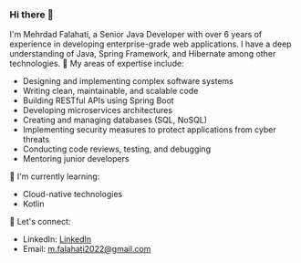 ### Hi there 👋

I'm Mehrdad Falahati, a Senior Java Developer with over 6 years of experience in developing enterprise-grade web applications. I have a deep understanding of Java, Spring Framework, and Hibernate among other technologies.
🔭 My areas of expertise include:

* Designing and implementing complex software systems
* Writing clean, maintainable, and scalable code
* Building RESTful APIs using Spring Boot
* Developing microservices architectures
* Creating and managing databases (SQL, NoSQL)
* Implementing security measures to protect applications from cyber threats
* Conducting code reviews, testing, and debugging
* Mentoring junior developers

🌱 I'm currently learning:

* Cloud-native technologies
* Kotlin

💬 Let's connect:

* LinkedIn: [LinkedIn](https://www.linkedin.com/in/mehrdad-falahati "LinkedIn")
* Email: m.falahati2022@gmail.com

